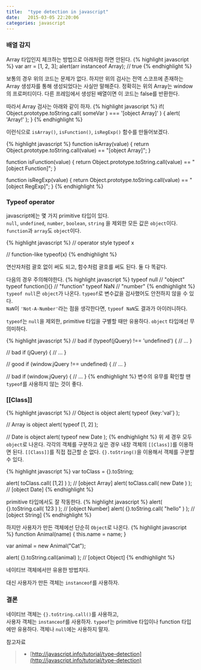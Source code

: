 ```yaml
---
title:  "type detection in javascript"
date:   2015-03-05 22:20:06
categories: javascript
---
```


### 배열 감지  

Array 타입인지 체크하는 방법으로 아래처럼 하면 안된다.
{% highlight javascript %}
var arr = [1, 2, 3];
alert(arr instanceof Array); // true
{% endhighlight %}

보통의 경우 위의 코드는 문제가 없다. 하지만 위의 검사는 전역 스코프에 존재하는 Array 생성자를 통해 생성되었다는 사실만 말해준다. 정확히는 위의 Array는 window의 프로퍼티이다. 다른 프레임에서 생성된 배열이면 이 코드는 false를 반환한다.
  
  
따라서 Array 검사는 아래와 같이 하자. 
{% highlight javascript %}
if( Object.prototype.toString.call( someVar ) === '[object Array]' ) {
  alert( 'Array!' );
}
{% endhighlight %}
  

이런식으로 `isArray()`, `isFunction()`, `isRegExp()` 함수를 만들어보겠다.

{% highlight javascript %}
function isArray(value) {
  return Object.prototype.toString.call(value) == "[object Array]";
}

function isFunction(value) {
  return Object.prototype.toString.call(value) == "[object Function]";
}

function isRegExp(value) {
  return Object.prototype.toString.call(value) == "[object RegExp]";
}
{% endhighlight %}


### Typeof operator  
  
javascript에는 몇 가지 primitive 타입이 있다.  
`null`, `undefined`, `number`, `boolean`, `string` 을 제외한 모든 값은 `object`이다. `function`과 `array`도 `object`이다.  
  

{% highlight javascript %}
// operator style
typeof x

// function-like
typeof(x)
{% endhighlight %}
  
연산자처럼 괄호 없이 써도 되고, 함수처럼 괄호를 써도 된다. 둘 다 똑같다.  
  
  
다음의 경우 주의해야한다.
{% highlight javascript %}
typeof null  // "object" 
typeof function(){} // "function" 
typeof NaN  // "number"
{% endhighlight %}
`typeof null`은 `object`가 나온다. `typeof`로 변수값을 검사했어도 안전하지 않을 수 있다.  
`NaN`이 `'Not-A-Number'`라는 점을 생각한다면, `typeof NaN`도 결과가 아이러니하다.  
  

`typeof`는 `null`을 제외한, primitive 타입을 구별할 때만 유용하다. `object` 타입에선 무의미하다.  
  

{% highlight javascript %}
// bad
if (typeof(jQuery) !== 'undefined') {
  // ...
}

// bad
if (jQuery) {
  // ...
}

// good
if (window.jQuery !== undefined) {
  // ...
}

// bad
if (window.jQuery) {
  // ...
}
{% endhighlight %}
변수의 유무를 확인할 땐 `typeof`를 사용하지 않는 것이 좋다.
  

### [[Class]]
{% highlight javascript %}
// Object is object
alert( typeof {key:'val'} );

// Array is object
alert( typeof [1, 2] );

// Date is object
alert( typeof new Date );
{% endhighlight %}
위 세 경우 모두 `object`로 나온다. 각각의 객체를 구분하고 싶은 경우 내장 객체의 `[[Class]]`를 이용하면 된다. `[[Class]]`를 직접 접근할 순 없다. `{}.toString()`을 이용해서 객체를 구분할 수 있다.  

{% highlight javascript %}
var toClass = {}.toString;

alert( toClass.call( [1,2] ) );		// [object Array]
alert( toClass.call( new Date ) );	// [object Date]
{% endhighlight %}


primitive 타입에서도 잘 작동한다.
{% highlight javascript %}
alert( {}.toString.call( 123 ) );		// [object Number]
alert( {}.toString.call( "hello" ) );	// [object String]
{% endhighlight %}
  

하지만 사용자가 만든 객체에선 단순히 `Object`로 나온다.
{% highlight javascript %}
function Animal(name) {
	this.name = name;
}

var animal = new Animal("Cat");

alert( {}.toString.call(animal) );		// [object Object]
{% endhighlight %}
  
네이티브 객체에서만 유용한 방법치다.  
  
대신 사용자가 만든 객체는 `instanceof`를 사용하자.
  


### 결론
네이티브 객체는 `{}.toString.call()`를 사용하고,  
사용자 객체는 `instanceof`를 사용하자.
`typeof`는 primitive 타입이나 function 타입에만 유용하다. 객체나 `null`에는 사용하지 말자.


 

참고자료

> - [http://javascript.info/tutorial/type-detection](http://javascript.info/tutorial/type-detection)  
  
